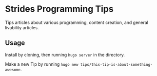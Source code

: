 # Strides Programming Tips
Tips articles about various programming, content creation, and general livability articles.

## Usage

Install by cloning, then running `hugo server` in the directory.

Make a new Tip by running `hugo new tips/this-tip-is-about-something-awesome`.